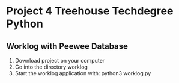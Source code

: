 # Project 4 Treehouse Techdegree Python
## Worklog with Peewee Database
1. Download project on your computer
2. Go into the directory worklog
3. Start the worklog application with:
    python3 worklog.py
